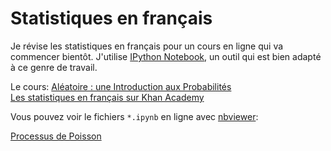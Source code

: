 Statistiques en français
========================

Je révise les statistiques en français pour un cours en ligne qui va
commencer bientôt.  J'utilise [IPython Notebook][ipynb], un outil qui est
bien adapté à ce genre de travail.

Le cours: [Aléatoire : une Introduction aux Probabilités](https://www.coursera.org/course/probas)<br>
[Les statistiques en français sur Khan Academy](https://fr.khanacademy.org/)

Vous pouvez voir le fichiers `*.ipynb` en ligne avec
[nbviewer](http://nbviewer.ipython.org/):

[Processus de Poisson](http://nbviewer.ipython.org/urls/raw.github.com/emk/statistiques_en_francais/master/Processus%2520de%2520Poisson.ipynb)

[ipynb]: http://ipython.org/notebook.html
